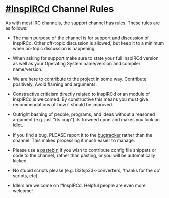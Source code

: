 [#InspIRCd](irc://irc.chatspike.net/inspircd) Channel Rules
===========================================================

As with most IRC channels, the support channel has rules. These rules are as follows:

* The main purpose of the channel is for support and discussion of InspIRCd. Other off-topic
discussion is allowed, but keep it to a minimum when on-topic discussion is happening.

* When asking for support make sure to state your full InspIRCd version as well as your Operating
System name/version and compiler name/version.

* We are here to contribute to the project in some way. Contribute positively. Avoid flaming and
arguments.

* Constructive criticism directly related to InspIRCd or an module of InspIRCd is welcomed. By
constructive this means you must give recommendations of how it should be improved.

* Outright bashing of people, programs, and ideas without a reasoned argument (e.g. just "its crap")
its frowned upon and makes you look an idiot.

* If you find a bug, PLEASE report it to the [bugtracker](https://github.com/inspircd/inspircd/issues)
rather than the channel. This makes processing it much easier to manage.

* Please use a [pastebin](http://nopaste.snit.ch) if you wish to contribute config file snippets or
code to the channel, rather than pasting, or you will be automatically kicked.

* No stupid scripts please (e.g. l33tsp33k-converters, 'thanks for the op' scripts, etc).

* Idlers are welcome on #InspIRCd. Helpful people are even more welcome!